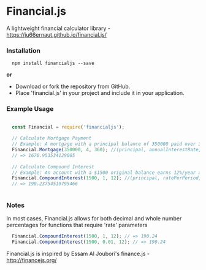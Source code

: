 # Financial.js
A lightweight financial calculator library - https://ju66ernaut.github.io/financial.js/


### Installation

```shell
  npm install financialjs --save
```
**or**

-   Download or fork the repository from GitHub.
-   Place 'financial.js' in your project and include it in your application.

### Example Usage

```js
  
  const Financial = require('financialjs');

  // Calculate Mortgage Payment  
  // Example: A mortgage with a principal balance of 350000 paid over 360 months (30 years) at an interest rate of 4%     
  Financial.Mortgage(350000, 4, 360); //(principal, annualInterestRate, numberOfPeriods)
  // => 1670.953534129085
  
  // Calculate Compound Interest
  // Example: An account with a $1500 original balance earns 12%/year and is compounded monthly (1%/month) for 12 months
  Financial.CompoundInterest(1500, 1, 12); //(principal, ratePerPeriod, numberOfPeriods)
  // => 190.23754519795466
  
```

### Notes
In most cases, Financial.js allows for both decimal and whole number percentages for functions that require 'rate' parameters
```js
  Financial.CompoundInterest(1500, 1, 12); // => 190.24
  Financial.CompoundInterest(1500, 0.01, 12); // => 190.24 
```

Financial.js is inspired by Essam Al Joubori's finance.js - http://financejs.org/

